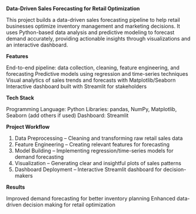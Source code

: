 **Data-Driven Sales Forecasting for Retail Optimization**

This project builds a data-driven sales forecasting pipeline to help retail businesses optimize inventory management and marketing decisions. It uses Python-based data analysis and predictive modeling to forecast demand accurately, providing actionable insights through visualizations and an interactive dashboard.

**Features**

End-to-end pipeline: data collection, cleaning, feature engineering, and forecasting
Predictive models using regression and time-series techniques
Visual analytics of sales trends and forecasts with Matplotlib/Seaborn
Interactive dashboard built with Streamlit for stakeholders

**Tech Stack**

Programming Language: Python
Libraries: pandas, NumPy, Matplotlib, Seaborn (add others if used)
Dashboard: Streamlit

**Project Workflow**

1. Data Preprocessing – Cleaning and transforming raw retail sales data
2. Feature Engineering – Creating relevant features for forecasting
3. Model Building – Implementing regression/time-series models for demand forecasting
4. Visualization – Generating clear and insightful plots of sales patterns
5. Dashboard Deployment – Interactive Streamlit dashboard for decision-makers

**Results**

Improved demand forecasting for better inventory planning
Enhanced data-driven decision making for retail optimization
